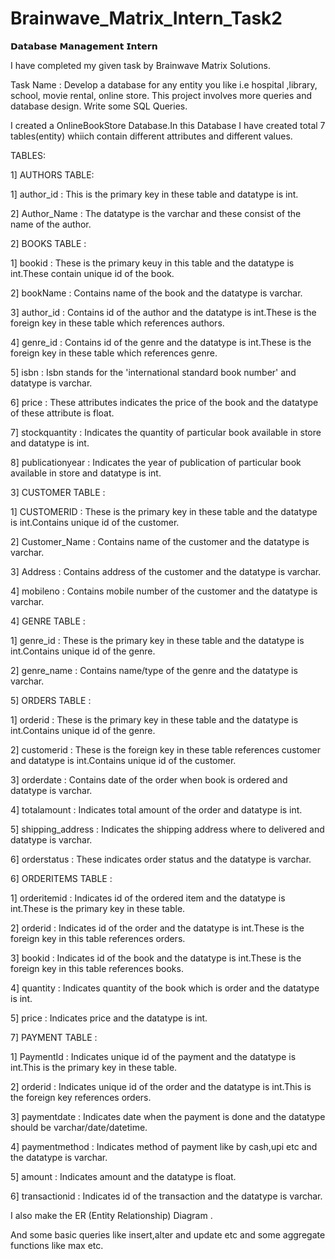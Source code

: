 # Brainwave_Matrix_Intern_Task2

𝗗𝗮𝘁𝗮𝗯𝗮𝘀𝗲 𝗠𝗮𝗻𝗮𝗴𝗲𝗺𝗲𝗻𝘁 𝗜𝗻𝘁𝗲𝗿𝗻

I have completed my given task by Brainwave Matrix Solutions.

Task Name : Develop a database for any entity you like i.e hospital ,library, school, movie rental, online store. This project involves more queries and database design. Write some SQL Queries.

I created a OnlineBookStore Database.In this Database I have created total 7 tables(entity) whiich contain different attributes and different values.

TABLES:

1] AUTHORS TABLE:

  1] author_id : This is the primary key in these table and datatype is int.

  2] Author_Name : The datatype is the varchar and these consist of the name of the author.

2] BOOKS TABLE :

  1] bookid : These is the primary keuy in this table and the datatype is int.These contain unique id of the book.

  2] bookName : Contains name of the book and the datatype is varchar.

  3] author_id : Contains id of the author and the datatype is int.These is the foreign key in these table which references authors.

  4] genre_id :  Contains id of the genre and the datatype is int.These is the foreign key in these table which references genre.

  5] isbn : Isbn stands for the 'international standard book number' and datatype is varchar.

  6] price : These attributes indicates the price of the book and the datatype of these attribute is float.

  7] stockquantity : Indicates the quantity of particular book available in store and datatype is int.

  8] publicationyear : Indicates the year of publication of particular book available in store and datatype is int.

3] CUSTOMER TABLE : 

  1] CUSTOMERID : These is the primary key in these table and the datatype is int.Contains unique id of the customer.

  2] Customer_Name : Contains name of the customer and the datatype is varchar.

  3] Address : Contains address of the customer and the datatype is varchar.

  4] mobileno : Contains mobile number of the customer and the datatype is varchar.

4] GENRE TABLE :

  1] genre_id : These is the primary key in these table and the datatype is int.Contains unique id of the genre.

  2] genre_name : Contains name/type of the genre and the datatype is varchar.

5] ORDERS TABLE :

  1] orderid : These is the primary key in these table and the datatype is int.Contains unique id of the genre.

  2] customerid : These is the foreign key in these table references customer and datatype is int.Contains unique id of the customer.

  3] orderdate : Contains date of the order when book is ordered and datatype is varchar.

  4] totalamount : Indicates total amount of the order and datatype is int.

  5] shipping_address : Indicates the shipping address where to delivered and datatype is varchar.

  6] orderstatus : These indicates order status and the datatype is varchar.

6] ORDERITEMS TABLE :

  1] orderitemid : Indicates id of the ordered item and the datatype is int.These is the primary key in these table.

  2] orderid : Indicates id of the order and the datatype is int.These is the foreign key in this table references orders.

  3] bookid : Indicates id of the book and the datatype is int.These is the foreign key in this table references books.

  4] quantity : Indicates quantity of the book which is order and the datatype is int.

  5] price : Indicates price and the datatype is int.

7] PAYMENT TABLE :

  1] PaymentId : Indicates unique id of the payment and the datatype is int.This is the primary key in these table.

  2] orderid : Indicates unique id of the order and the datatype is int.This is the foreign key references orders.

  3] paymentdate : Indicates date when the payment is done and the datatype should be varchar/date/datetime.

  4] paymentmethod : Indicates method of payment like by cash,upi etc and the datatype is varchar.

  5] amount : Indicates amount and the datatype is float.

  6] transactionid : Indicates id of the transaction and the datatype is varchar.

I also make the ER (Entity Relationship) Diagram .

And some basic queries  like insert,alter and update etc and some aggregate functions like max etc.

